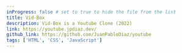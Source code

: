 ```yaml
---
inProgress: false # set to true to hide the file from the list
title: Vid-Box
description: Vid-Box is a Youtube Clone (2022)
link: https://youtube.jpdiaz.dev/
github_link: https://github.com/JuanPabloDiaz/youtube
tags: ['HTML', 'CSS', 'JavaScript']
---
```

